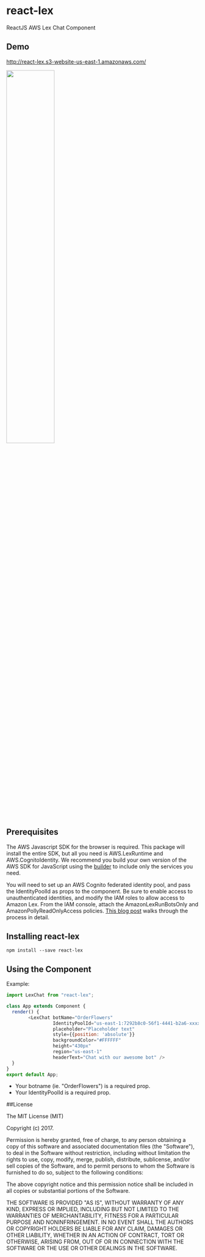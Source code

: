 # react-lex

ReactJS AWS Lex Chat Component

## Demo

[http://react-lex.s3-website-us-east-1.amazonaws.com/
](http://react-lex.s3-website-us-east-1.amazonaws.com/)

<img src="https://thumbs.gfycat.com/ShabbyCourageousFalcon-size_restricted.gif" width="50%">

## Prerequisites
The AWS Javascript SDK for the browser is required. This package will install the entire SDK, but all you need is AWS.LexRuntime and AWS.CognitoIdentity. We recommend you build your own version of the AWS SDK for JavaScript using the [builder](https://sdk.amazonaws.com/builder/js/) to include only the services you need.

You will need to set up an AWS Cognito federated identity pool, and pass the IdentityPoolId as props to the component. Be sure to enable access to unauthenticated identities, and modify the IAM roles to allow access to Amazon Lex. From the IAM console, attach the AmazonLexRunBotsOnly and AmazonPollyReadOnlyAccess policies. [This blog post](https://aws.amazon.com/blogs/ai/greetings-visitor-engage-your-web-users-with-amazon-lex/) walks through the process in detail. 



## Installing react-lex

```
npm install --save react-lex
```

## Using the Component


Example:

```js
import LexChat from "react-lex";

class App extends Component {
  render() {
        <LexChat botName="OrderFlowers"
                 IdentityPoolId="us-east-1:7292b8c0-56f1-4441-b2a6-xxxxxxxxxxxx"
                 placeholder="Placeholder text"
                 style={{position: 'absolute'}}
                 backgroundColor="#FFFFFF"
                 height="430px"
                 region="us-east-1"
                 headerText="Chat with our awesome bot" />
  }
}
export default App;
```
* Your botname (ie. "OrderFlowers") is a required prop.
* Your IdentityPoolId is a required prop.

##License

The MIT License (MIT)

Copyright (c) 2017.

Permission is hereby granted, free of charge, to any person obtaining a copy of this software and associated documentation files (the "Software"), to deal in the Software without restriction, including without limitation the rights to use, copy, modify, merge, publish, distribute, sublicense, and/or sell copies of the Software, and to permit persons to whom the Software is furnished to do so, subject to the following conditions:

The above copyright notice and this permission notice shall be included in all copies or substantial portions of the Software.

THE SOFTWARE IS PROVIDED "AS IS", WITHOUT WARRANTY OF ANY KIND, EXPRESS OR IMPLIED, INCLUDING BUT NOT LIMITED TO THE WARRANTIES OF MERCHANTABILITY, FITNESS FOR A PARTICULAR PURPOSE AND NONINFRINGEMENT. IN NO EVENT SHALL THE AUTHORS OR COPYRIGHT HOLDERS BE LIABLE FOR ANY CLAIM, DAMAGES OR OTHER LIABILITY, WHETHER IN AN ACTION OF CONTRACT, TORT OR OTHERWISE, ARISING FROM, OUT OF OR IN CONNECTION WITH THE SOFTWARE OR THE USE OR OTHER DEALINGS IN THE SOFTWARE.
